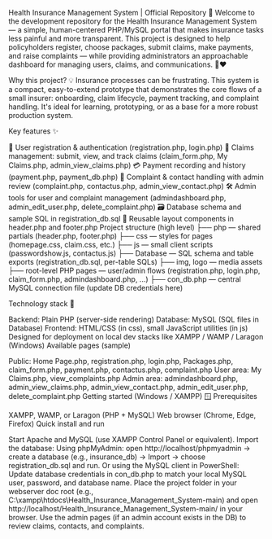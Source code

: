 Health Insurance Management System | Official Repository 🌟
Welcome to the development repository for the Health Insurance Management System — a simple, human-centered PHP/MySQL portal that makes insurance tasks less painful and more transparent. This project is designed to help policyholders register, choose packages, submit claims, make payments, and raise complaints — while providing administrators an approachable dashboard for managing users, claims, and communications. 💼❤️

Why this project? 💡
Insurance processes can be frustrating. This system is a compact, easy-to-extend prototype that demonstrates the core flows of a small insurer: onboarding, claim lifecycle, payment tracking, and complaint handling. It's ideal for learning, prototyping, or as a base for a more robust production system.

Key features ✨

🔐 User registration & authentication (registration.php, login.php)
🧾 Claims management: submit, view, and track claims (claim_form.php, My Claims.php, admin_view_claims.php)
💳 Payment recording and history (payment.php, payment_db.php)
📣 Complaint & contact handling with admin review (complaint.php, contactus.php, admin_view_contact.php)
🛠️ Admin tools for user and complaint management (admindashboard.php, admin_edit_user.php, delete_complaint.php)
🗃️ Database schema and sample SQL in registration_db.sql
🧩 Reusable layout components in header.php and footer.php
Project structure (high level)
├── php — shared partials (header.php, footer.php)
├── css — styles for pages (homepage.css, claim.css, etc.)
├── js — small client scripts (passwordshow.js, contactus.js)
├── Database — SQL schema and table exports (registration_db.sql, per-table SQLs)
├── img, logo — media assets
├── root-level PHP pages — user/admin flows (registration.php, login.php, claim_form.php, admindashboard.php, ...)
├── con_db.php — central MySQL connection file (update DB credentials here)

Technology stack 🧭

Backend: Plain PHP (server-side rendering)
Database: MySQL (SQL files in Database)
Frontend: HTML/CSS (in css), small JavaScript utilities (in js)
Designed for deployment on local dev stacks like XAMPP / WAMP / Laragon (Windows)
Available pages (sample)

Public: Home Page.php, registration.php, login.php, Packages.php, claim_form.php, payment.php, contactus.php, complaint.php
User area: My Claims.php, view_complaints.php
Admin area: admindashboard.php, admin_view_claims.php, admin_view_contact.php, admin_edit_user.php, delete_complaint.php
Getting started (Windows / XAMPP) 🪟
Prerequisites

XAMPP, WAMP, or Laragon (PHP + MySQL)
Web browser (Chrome, Edge, Firefox)
Quick install and run

Start Apache and MySQL (use XAMPP Control Panel or equivalent).
Import the database:
Using phpMyAdmin: open http://localhost/phpmyadmin → create a database (e.g., insurance_db) → Import → choose registration_db.sql and run.
Or using the MySQL client in PowerShell:
Update database credentials in con_db.php to match your local MySQL user, password, and database name.
Place the project folder in your webserver doc root (e.g., C:\xampp\htdocs\Health_Insurance_Management_System-main) and open http://localhost/Health_Insurance_Management_System-main/ in your browser.
Use the admin pages (if an admin account exists in the DB) to review claims, contacts, and complaints.
